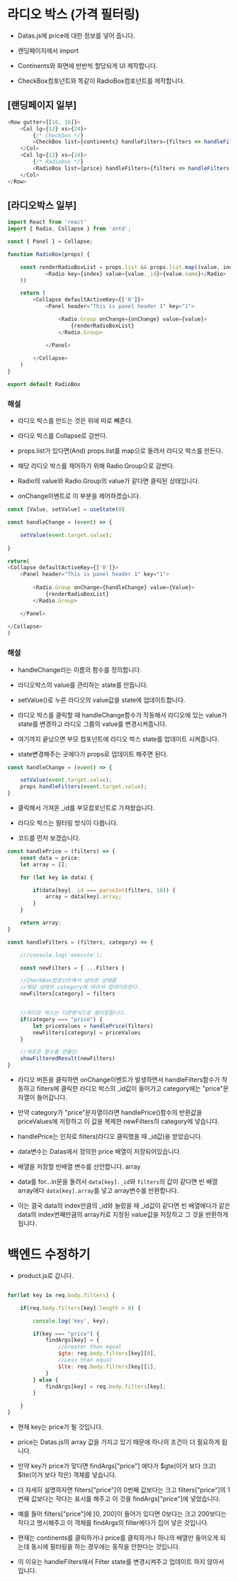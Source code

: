 # 라디오 박스 (가격 필터링)

- Datas.js에 price에 대한 정보를 넣어 줍니다.

- 랜딩페이지에서 import

- Continents와 화면에 반반씩 할당되게 UI 제작합니다.

- CheckBox컴포넌트와 똑같이 RadioBox컴포넌트를 제작합니다.

## [랜딩페이지 일부]
```js
<Row gutter={[16, 16]}>
    <Col lg={12} xs={24}>
        {/* Checkbox */}
        <CheckBox list={continents} handleFilters={filters => handleFilters(filters, "continents")}/>
    </Col>
    <Col lg={12} xs={24}>
        {/* Radiobox */}
        <RadioBox list={price} handleFilters={filters => handleFilters(filters, "price")}/>
    </Col>
</Row>
```

## [라디오박스 일부]
```js
import React from 'react'
import { Radio, Collapse } from 'antd';

const { Panel } = Collapse;

function RadioBox(props) {

    const renderRadioBoxList = props.list && props.list.map((value, index) => (
            <Radio key={index} value={value._id}>{value.name}</Radio>
    ))

    return (
        <Collapse defaultActiveKey={['0']}>
            <Panel header="This is panel header 1" key="1">

                <Radio.Group onChange={onChange} value={value}>
                    {renderRadioBoxList}
                </Radio.Group>

            </Panel>
            
        </Collapse>
    )
}

export default RadioBox
```
### 해설
- 라디오 박스를 만드는 것은 위에 따로 빼준다.

- 라디오 박스를 Collapse로 감싼다.

- props.list가 있다면(And) props.list를 map으로 돌려서 라디오 박스를 만든다.

- 해당 라디오 박스를 제어하기 위해 Radio.Group으로 감싼다.

- Radio의 value와 Radio.Group의 value가 같다면 클릭된 상태입니다.

- onChange이벤트로 이 부분을 제어하겠습니다.

```js
const [Value, setValue] = useState(0)

const handleChange = (event) => {

    setValue(event.target.value);
    
}

return(
<Collapse defaultActiveKey={['0']}>
    <Panel header="This is panel header 1" key="1">
        
        <Radio.Group onChange={handleChange} value={Value}>
            {renderRadioBoxList}
        </Radio.Group>

    </Panel>
    
</Collapse>
)
```
### 해설

- handleChange라는 이름의 함수를 정의합니다.

- 라디오박스의 value를 관리하는 state를 만듭니다.

- setValue()로 누른 라디오의 value값을 state에 업데이트합니다.

- 라디오 박스를 클릭할 때 handleChange함수가 작동해서 라디오에 있는 value가 state를 변경하고 라디오 그룹의 value를 변경시켜줍니다.

- 여기까지 끝났으면 부모 컴포넌트에 라디오 박스 state를 업데이트 시켜줍니다.

- state변경해주는 곳에다가 props로 업데이트 해주면 된다.

```js
const handleChange = (event) => {

    setValue(event.target.value);
    props.handleFilters(event.target.value);
}
```
- 클릭해서 가져온 _id를 부모컴포넌트로 가져왔습니다.

- 라디오 박스는 필터링 방식이 다릅니다.

- 코드를 먼저 보겠습니다.

```js
const handlePrice = (filters) => {
    const data = price;
    let array = [];

    for (let key in data) {

        if(data[key]._id === parseInt(filters, 10)) {
            array = data[key].array;
        }
    }

    return array;
}

const handleFilters = (filters, category) => {

    ///console.log('execute');

    const newFilters = { ...Filters }

    //CheckBox컴포넌트에서 넘어온 상태를
    //해당 상태의 category에 따라서 업데이트한다.
    newFilters[category] = filters


    //라디오 박스는 다른방식으로 필터링합니다.
    if(category === "price") {
        let priceValues = handlePrice(filters)
        newFilters[category] = priceValues
    }

    //새로운 함수를 만들단.
    showFilteredResult(newFilters)
}
```
- 라디오 버튼을 클릭하면 onChange이벤트가 발생하면서
handleFilters함수가 작동하고 filters에 클릭한 라디오 박스의 _id값이
들어가고 category에는 "price"문자열이 들어갑니다.

- 만약 category가 "price"문자열이라면 handlePrice()함수의 반환값을
priceValues에 저장하고 이 값을 복제한 newFilters의 category에 넣습니다.

- handlePrice는 인자로 filters(라디오 클릭했을 때 _id값)을 받았습니다.

- data변수는 Datas에서 정의한 price 배열이 저장되어있습니다.

- 배열을 저장할 빈배열 변수를 선언합니다. array

- data를 for...in문을 돌려서 `data[key]._id`와 `filters`의 값이 같다면 빈 배열 array에다 `data[key].array`를 넣고 array변수를 반환합니다.

- 이는 결국 data의 index만큼의 _id와 눌렀을 때 _id값이 같다면 빈 배열에다가 같은 data의 index번째만큼의 array키로 지정된 value값을 저장하고 그 것을 반환하게 됩니다.

# 백엔드 수정하기
- product.js로 갑니다.

```js

for(let key in req.body.filters) {

    if(req.body.filters[key].length > 0) {

        console.log('key', key);

        if(key === "price") {
            findArgs[key] = {
                //Greater than equal
                $gte: req.body.filters[key][0],
                //Less than equal
                $lte: req.body.filters[key][1],
            }
        } else {
            findArgs[key] = req.body.filters[key];
        }

    }
}
```
- 현재 key는 price가 될 것입니다.

- price는 Datas.js의 array 값을 가지고 있기 때문에 하나의 조건이 더 필요하게 됩니다.

- 만약 key가 price가 맞다면 findArgs["price"] 에다가 $gte(이거 보다 크고) $lte(이거 보다 작은) 객체를 넣습니다.

- 더 자세히 설명하자면 filters["price"]의 0번째 값보다는 크고 filters["price"]의 1번째 값보다는 작다는 표시를 해주고 이 것을 findArgs["price"]에 넣었습니다.

- 예를 들어 filters["price"]에 [0, 200]이 들어가 있다면
0보다는 크고 200보다는 작다고 명시해주고 이 객체를 findArgs의 filter에다가 집어 넣은 것입니다.

- 현재는 continents를 클릭하거나 price를 클릭하거나 하나의 배열만 들어오게 되는데 동시에 필터링을 하는 경우에는 동작을 안한다는 것입니다.

- 이 이유는 handleFilters에서 Filter state를 변경시켜주고 업데이트 하지 않아서 입니다.




